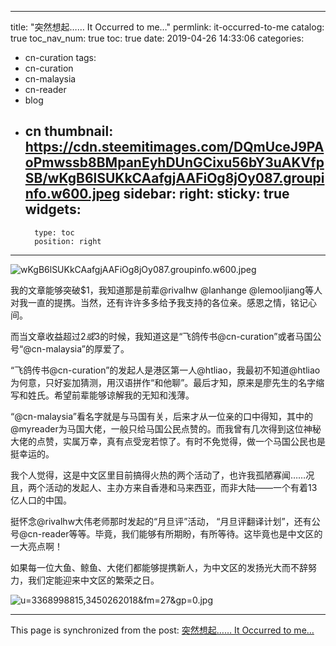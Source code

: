 
---
title: "突然想起…… It Occurred to me…"
permlink: it-occurred-to-me
catalog: true
toc_nav_num: true
toc: true
date: 2019-04-26 14:33:06
categories:
- cn-curation
tags:
- cn-curation
- cn-malaysia
- cn-reader
- blog
- cn
thumbnail: https://cdn.steemitimages.com/DQmUceJ9PAoPmwssb8BMpanEyhDUnGCixu56bY3uAKVfpSB/wKgB6lSUKkCAafgjAAFiOg8jOy087.groupinfo.w600.jpeg
sidebar:
    right:
        sticky: true
widgets:
    -
        type: toc
        position: right
---


![wKgB6lSUKkCAafgjAAFiOg8jOy087.groupinfo.w600.jpeg](https://cdn.steemitimages.com/DQmUceJ9PAoPmwssb8BMpanEyhDUnGCixu56bY3uAKVfpSB/wKgB6lSUKkCAafgjAAFiOg8jOy087.groupinfo.w600.jpeg)

我的文章能够突破$1，我知道那是前辈@rivalhw @lanhange @lemooljiang等人对我一直的提携。当然，还有许许多多给予我支持的各位亲。感恩之情，铭记心间。

而当文章收益超过$2或$3的时候，我知道这是“飞鸽传书@cn-curation”或者马国公号“@cn-malaysia”的厚爱了。

“飞鸽传书@cn-curation”的发起人是港区第一人@htliao，我最初不知道@htliao为何意，只好妄加猜测，用汉语拼作“和他聊”。最后才知，原来是廖先生的名字缩写和姓氏。希望前辈能够谅解我的无知和浅薄。

“@cn-malaysia”看名字就是与马国有关，后来才从一位亲的口中得知，其中的@myreader为马国大佬，一般只给马国公民点赞的。而我曾有几次得到这位神秘大佬的点赞，实属万幸，真有点受宠若惊了。有时不免觉得，做一个马国公民也是挺幸运的。

我个人觉得，这是中文区里目前搞得火热的两个活动了，也许我孤陋寡闻……况且，两个活动的发起人、主办方来自香港和马来西亚，而非大陆——一个有着13亿人口的中国。

挺怀念@rivalhw大伟老师那时发起的“月旦评”活动， “月旦评翻译计划”，还有公号@cn-reader等等。毕竟，我们能够有所期盼，有所等待。这毕竟也是中文区的一大亮点啊！

如果每一位大鱼、鲸鱼、大佬们都能够提携新人，为中文区的发扬光大而不辞努力，我们定能迎来中文区的繁荣之日。

![u=3368998815,3450262018&fm=27&gp=0.jpg](https://cdn.steemitimages.com/DQmR2JyV7WCB5UU1gCNsYsPUqV5m5qaHjJFRHdPeBrTXpRo/u=3368998815,3450262018&fm=27&gp=0.jpg)

- - -

This page is synchronized from the post: [突然想起…… It Occurred to me…](https://steemit.com/@bring/it-occurred-to-me)
